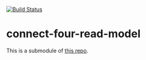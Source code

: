 [![Build Status](https://travis-ci.org/battermann/cosmic-ray-rm.svg?branch=master)](https://travis-ci.org/battermann/cosmic-ray-rm)

# connect-four-read-model

This is a submodule of [this repo](https://github.com/battermann/connect-4).
